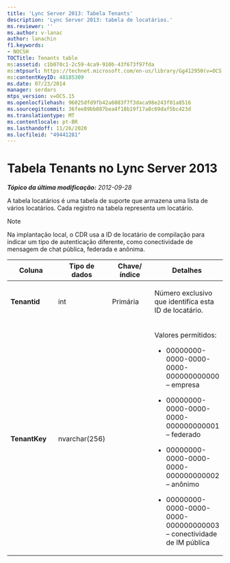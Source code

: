 ```yaml
---
title: 'Lync Server 2013: Tabela Tenants'
description: 'Lync Server 2013: tabela de locatários.'
ms.reviewer: ''
ms.author: v-lanac
author: lanachin
f1.keywords:
- NOCSH
TOCTitle: Tenants table
ms:assetid: c1b070c1-2c59-4ca9-910b-43f673f97fda
ms:mtpsurl: https://technet.microsoft.com/en-us/library/Gg412950(v=OCS.15)
ms:contentKeyID: 48185309
ms.date: 07/23/2014
manager: serdars
mtps_version: v=OCS.15
ms.openlocfilehash: 96025dfd9fb42a6083f7f3daca98e243f01a8516
ms.sourcegitcommit: 36fee89bb887bea4f18b19f17a8c69daf5bc423d
ms.translationtype: MT
ms.contentlocale: pt-BR
ms.lasthandoff: 11/26/2020
ms.locfileid: "49441281"
---
```

# <a name="tenants-table-in-lync-server-2013"></a>Tabela Tenants no Lync Server 2013

<div data-xmlns="http://www.w3.org/1999/xhtml">

<div class="topic" data-xmlns="http://www.w3.org/1999/xhtml" data-msxsl="urn:schemas-microsoft-com:xslt" data-cs="https://msdn.microsoft.com/">

<div data-asp="https://msdn2.microsoft.com/asp">



</div>

<div id="mainSection">

<div id="mainBody">

<span> </span>

_**Tópico da última modificação:** 2012-09-28_

A tabela locatários é uma tabela de suporte que armazena uma lista de vários locatários. Cada registro na tabela representa um locatário.

<div>


> [!NOTE]  
> Na implantação local, o CDR usa a ID de locatário de compilação para indicar um tipo de autenticação diferente, como conectividade de mensagem de chat pública, federada e anônima.



</div>


<table>
<colgroup>
<col style="width: 25%" />
<col style="width: 25%" />
<col style="width: 25%" />
<col style="width: 25%" />
</colgroup>
<thead>
<tr class="header">
<th>Coluna</th>
<th>Tipo de dados</th>
<th>Chave/índice</th>
<th>Detalhes</th>
</tr>
</thead>
<tbody>
<tr class="odd">
<td><p><strong>Tenantid</strong></p></td>
<td><p>int</p></td>
<td><p>Primária</p></td>
<td><p>Número exclusivo que identifica esta ID de locatário.</p></td>
</tr>
<tr class="even">
<td><p><strong>TenantKey</strong></p></td>
<td><p>nvarchar(256)</p></td>
<td></td>
<td><p>Valores permitidos:</p>
<ul>
<li><p>00000000-0000-0000-0000-000000000000 – empresa</p></li>
<li><p>00000000-0000-0000-0000-000000000001 – federado</p></li>
<li><p>00000000-0000-0000-0000-000000000002 – anônimo</p></li>
<li><p>00000000-0000-0000-0000-000000000003 – conectividade de IM pública</p></li>
</ul></td>
</tr>
</tbody>
</table>


</div>

<span> </span>

</div>

</div>

</div>

